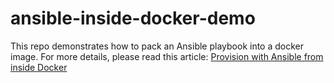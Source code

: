 ansible-inside-docker-demo
==========================

This repo demonstrates how to pack an Ansible playbook into a docker image. For more details, please read this article: [Provision with Ansible from inside Docker](http://logdown.com/account/posts/242520-provision-with-ansible-from-inside-docker/preview)
